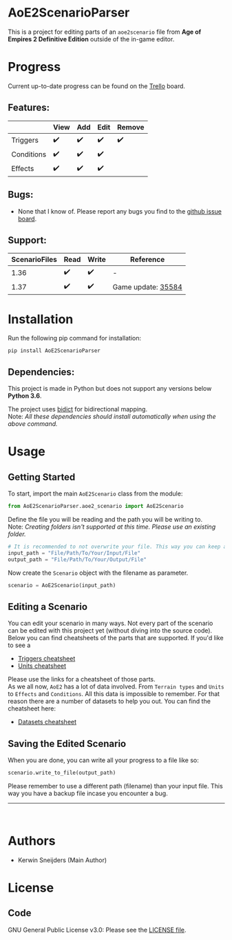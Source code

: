 # AoE2ScenarioParser
This is a project for editing parts of an `aoe2scenario` file from **Age of Empires 2 
Definitive Edition** outside of the in-game editor. 


# Progress
Current up-to-date progress can be found on the [Trello] board. 

[Trello]: https://trello.com/b/7SNm3gXj/aoe2-de-parser

## Features:

|            | View | Add | Edit | Remove |
|------------|------|-----|------|--------|
| Triggers   | ✔️   | ✔️ | ✔️   | ✔️    |
| Conditions | ✔️   | ✔️ | ✔️   |        |
| Effects    | ✔️   | ✔️ | ✔️   |        |

## Bugs:
- None that I know of. Please report any bugs you find to the [github issue board].

[github issue board]: https://github.com/KSneijders/AoE2ScenarioParser/issues

## Support:

| ScenarioFiles | Read | Write | Reference            |
|---------------|------|-------|----------------------|
| 1.36          | ✔️   | ✔️   | -
| 1.37          | ✔️   | ✔️   | Game update: [35584]

[35584]: https://www.ageofempires.com/news/aoe2de-update-35584/

# Installation
Run the following pip command for installation:

    pip install AoE2ScenarioParser

## Dependencies:
This project is made in Python but does not support any versions below **Python 3.6**.

The project uses [bidict] for bidirectional  mapping.  
Note: *All these dependencies should install automatically when using the above command.*

[bidict]: https://pypi.org/project/bidict/

# Usage
## Getting Started
To start, import the main `AoE2Scenario` class from the module:

```py
from AoE2ScenarioParser.aoe2_scenario import AoE2Scenario
```

Define the file you will be reading and the path you will be writing to.  
Note: *Creating folders isn't supported at this time. Please use an existing folder.*  

```py
# It is recommended to not overwrite your file. This way you can keep a backup!
input_path = "File/Path/To/Your/Input/File"
output_path = "File/Path/To/Your/Output/File"
```

Now create the `Scenario` object with the filename as parameter. 
```py
scenario = AoE2Scenario(input_path)
```

## Editing a Scenario
You can edit your scenario in many ways. Not every part of the scenario can be edited with this project yet (without diving into the source code). Below you can find cheatsheets of the parts that are supported. If you'd like to see a 

- [Triggers cheatsheet](cheatsheets/TRIGGERS.md)
- [Units cheatsheet](cheatsheets/UNITS.md)

Please use the links for a cheatsheet of those parts.  
As we all now, `AoE2` has a lot of data involved. From `Terrain types` and `Units` to `Effects` and `Conditions`. All this data is impossible to remember. For that reason there are a number of datasets to help you out. You can find the cheatsheet here:

- [Datasets cheatsheet](cheatsheets/DATASETS.md)

## Saving the Edited Scenario
When you are done, you can write all your progress to a file like so:

```py
scenario.write_to_file(output_path)
```
Please remember to use a different path (filename) than your input file. This way you have a backup file incase you encounter a bug.


---
&nbsp;  

# Authors
-  Kerwin Sneijders (Main Author)

# License
## Code
GNU General Public License v3.0: Please see the [LICENSE file].

[LICENSE file]: https://github.com/KSneijders/AoE2ScenarioParser/blob/dev/LICENSE
